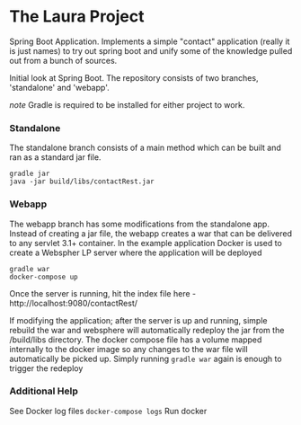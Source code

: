 # The Laura Project
Spring Boot Application. Implements a simple "contact" application (really it is just names) to try out spring boot and unify some of the knowledge pulled out from a bunch of sources.

Initial look at Spring Boot. The repository consists of two branches, 'standalone' and 'webapp'. 

*note* Gradle is required to be installed for either project to work.

### Standalone
The standalone branch consists of a main method which can be built and ran as a standard jar file. 

```
gradle jar
java -jar build/libs/contactRest.jar
```

### Webapp
The webapp branch has some modifications from the standalone app. Instead of creating a jar file, the webapp creates a war that can be delivered to any servlet 3.1+ container. In the example application Docker is used to create a Webspher LP server where the application will be deployed

```
gradle war
docker-compose up
```

Once the server is running, hit the index file here - http://localhost:9080/contactRest/

If modifying the application; after the server is up and running, simple rebuild the war and websphere will automatically redeploy the jar from the /build/libs directory. The docker compose file has a volume mapped internally to the docker image so any changes to the war file will automatically be picked up. Simply running ```gradle war``` again is enough to trigger the redeploy


### Additional Help
See Docker log files ```docker-compose logs```
Run docker 
